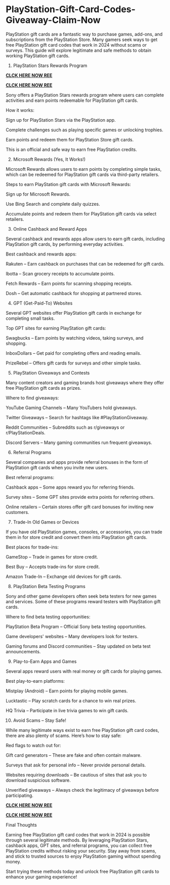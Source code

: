 # PlayStation-Gift-Card-Codes-Giveaway-Claim-Now
PlayStation gift cards are a fantastic way to purchase games, add-ons, and subscriptions from the PlayStation Store. Many gamers seek ways to get free PlayStation gift card codes that work in 2024 without scams or surveys. This guide will explore legitimate and safe methods to obtain working PlayStation gift cards.

1. PlayStation Stars Rewards Program

**[CLCK HERE NOW REE](https://tinyurl.com/pnsgiftcads)**

**[CLCK HERE NOW REE](https://tinyurl.com/pnsgiftcads)**

Sony offers a PlayStation Stars rewards program where users can complete activities and earn points redeemable for PlayStation gift cards.

How it works:

Sign up for PlayStation Stars via the PlayStation app.

Complete challenges such as playing specific games or unlocking trophies.

Earn points and redeem them for PlayStation Store gift cards.

This is an official and safe way to earn free PlayStation credits.

2. Microsoft Rewards (Yes, It Works!)

Microsoft Rewards allows users to earn points by completing simple tasks, which can be redeemed for PlayStation gift cards via third-party retailers.

Steps to earn PlayStation gift cards with Microsoft Rewards:

Sign up for Microsoft Rewards.

Use Bing Search and complete daily quizzes.

Accumulate points and redeem them for PlayStation gift cards via select retailers.

3. Online Cashback and Reward Apps

Several cashback and rewards apps allow users to earn gift cards, including PlayStation gift cards, by performing everyday activities.

Best cashback and rewards apps:

Rakuten – Earn cashback on purchases that can be redeemed for gift cards.

Ibotta – Scan grocery receipts to accumulate points.

Fetch Rewards – Earn points for scanning shopping receipts.

Dosh – Get automatic cashback for shopping at partnered stores.

4. GPT (Get-Paid-To) Websites

Several GPT websites offer PlayStation gift cards in exchange for completing small tasks.

Top GPT sites for earning PlayStation gift cards:

Swagbucks – Earn points by watching videos, taking surveys, and shopping.

InboxDollars – Get paid for completing offers and reading emails.

PrizeRebel – Offers gift cards for surveys and other simple tasks.

5. PlayStation Giveaways and Contests

Many content creators and gaming brands host giveaways where they offer free PlayStation gift cards as prizes.

Where to find giveaways:

YouTube Gaming Channels – Many YouTubers hold giveaways.

Twitter Giveaways – Search for hashtags like #PlayStationGiveaway.

Reddit Communities – Subreddits such as r/giveaways or r/PlayStationDeals.

Discord Servers – Many gaming communities run frequent giveaways.

6. Referral Programs

Several companies and apps provide referral bonuses in the form of PlayStation gift cards when you invite new users.

Best referral programs:

Cashback apps – Some apps reward you for referring friends.

Survey sites – Some GPT sites provide extra points for referring others.

Online retailers – Certain stores offer gift card bonuses for inviting new customers.

7. Trade-In Old Games or Devices

If you have old PlayStation games, consoles, or accessories, you can trade them in for store credit and convert them into PlayStation gift cards.

Best places for trade-ins:

GameStop – Trade in games for store credit.

Best Buy – Accepts trade-ins for store credit.

Amazon Trade-In – Exchange old devices for gift cards.

8. PlayStation Beta Testing Programs

Sony and other game developers often seek beta testers for new games and services. Some of these programs reward testers with PlayStation gift cards.

Where to find beta testing opportunities:

PlayStation Beta Program – Official Sony beta testing opportunities.

Game developers' websites – Many developers look for testers.

Gaming forums and Discord communities – Stay updated on beta test announcements.

9. Play-to-Earn Apps and Games

Several apps reward users with real money or gift cards for playing games.

Best play-to-earn platforms:

Mistplay (Android) – Earn points for playing mobile games.

Lucktastic – Play scratch cards for a chance to win real prizes.

HQ Trivia – Participate in live trivia games to win gift cards.

10. Avoid Scams – Stay Safe!

While many legitimate ways exist to earn free PlayStation gift card codes, there are also plenty of scams. Here’s how to stay safe:

Red flags to watch out for:

Gift card generators – These are fake and often contain malware.

Surveys that ask for personal info – Never provide personal details.

Websites requiring downloads – Be cautious of sites that ask you to download suspicious software.

Unverified giveaways – Always check the legitimacy of giveaways before participating.

**[CLCK HERE NOW REE](https://tinyurl.com/pnsgiftcads)**

**[CLCK HERE NOW REE](https://tinyurl.com/pnsgiftcads)**

Final Thoughts

Earning free PlayStation gift card codes that work in 2024 is possible through several legitimate methods. By leveraging PlayStation Stars, cashback apps, GPT sites, and referral programs, you can collect free PlayStation credits without risking your security. Stay away from scams, and stick to trusted sources to enjoy PlayStation gaming without spending money.

Start trying these methods today and unlock free PlayStation gift cards to enhance your gaming experience!

